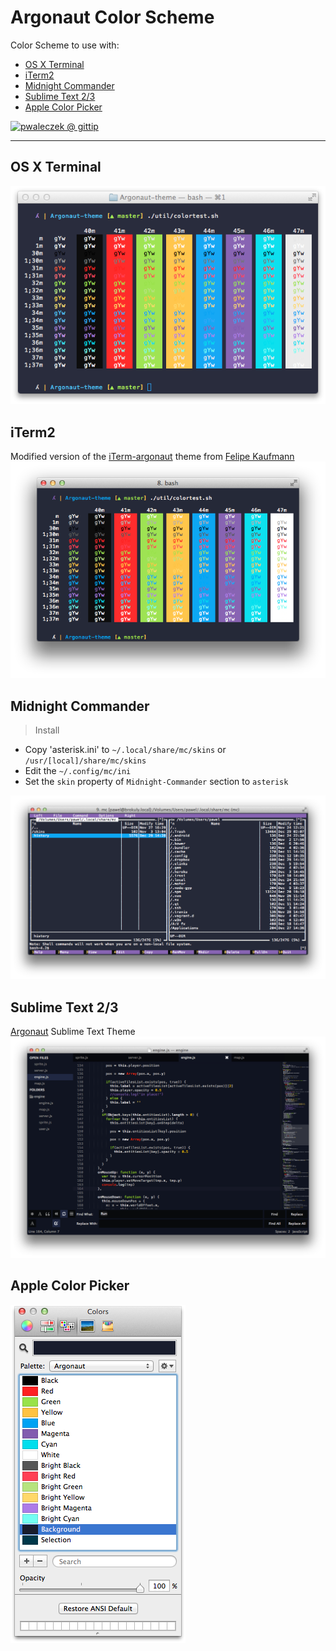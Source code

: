 Argonaut Color Scheme
==============

Color Scheme to use with:
 - [OS X Terminal](#os-x-terminal)
 - [iTerm2](#iterm2)
 - [Midnight Commander](#midnight-commander)
 - [Sublime Text 2/3](#sublime-text-23)
 - [Apple Color Picker](#apple-color-picker)


[![pwaleczek @ gittip](http://img.shields.io/gittip/pwaleczek.svg)](https://www.gittip.com/pwaleczek/)

---

## OS X Terminal
![Terminal](os-x-terminal/preview.png)

## iTerm2
Modified version of the [iTerm-argonaut](https://github.com/effkay/iTerm-argonaut) theme from [Felipe Kaufmann](https://github.com/effkay)
![iTerm2](iterm-2/preview.png)

## Midnight Commander
> Install
- Copy 'asterisk.ini' to `~/.local/share/mc/skins` or `/usr/[local]/share/mc/skins`
- Edit the `~/.config/mc/ini`
- Set the `skin` property of `Midnight-Commander` section to `asterisk`

![Midnight Commander](midnight-commander/preview.png)

## Sublime Text 2/3
[Argonaut](https://github.com/pwaleczek/Argonaut) Sublime Text Theme
![Sublime Text](sublime-text/preview.png)

## Apple Color Picker
![Color Picker](apple-color-picker/preview.png)
